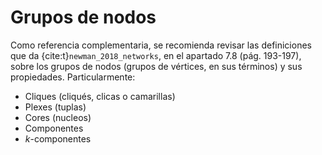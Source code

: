 # Grupos de nodos

Como referencia complementaria, se recomienda revisar las definiciones que da {cite:t}`newman_2018_networks`, en el apartado 7.8 (pág. 193-197), sobre los grupos de nodos (grupos de vértices, en sus términos) y sus propiedades. Particularmente:

- Cliques (cliqués, clicas o camarillas)
- Plexes (tuplas)
- Cores (nucleos)
- Componentes
- $k$-componentes